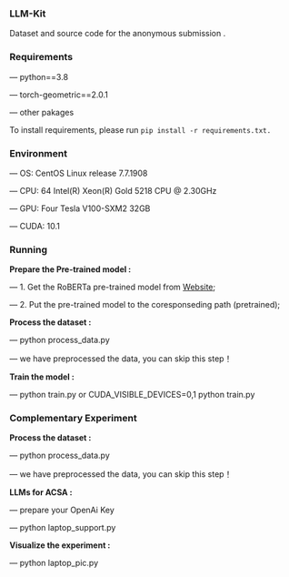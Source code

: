 
### LLM-Kit 

Dataset and source code for the anonymous submission .


### Requirements

— python==3.8

— torch-geometric==2.0.1

— other pakages

To install requirements, please run `pip install -r requirements.txt.`


### Environment

— OS: CentOS Linux release 7.7.1908

— CPU: 64 Intel(R) Xeon(R) Gold 5218 CPU @ 2.30GHz

— GPU: Four Tesla V100-SXM2 32GB

— CUDA: 10.1


### Running

**Prepare the Pre-trained model :**

— 1. Get the RoBERTa pre-trained model from [Website](https://huggingface.co/roberta-base);



— 2. Put the pre-trained model to the coresponseding path (pretrained);



**Process the dataset :** 

 —  python process_data.py 

 —  we have preprocessed the data, you can skip this step！


**Train the model :** 

 —  python train.py or CUDA_VISIBLE_DEVICES=0,1 python train.py


 ### Complementary Experiment

 **Process the dataset :** 

 —  python process_data.py 

 —  we have preprocessed the data, you can skip this step！



 **LLMs for ACSA :**

 
 —  prepare your OpenAi Key 
 
 —  python laptop_support.py



 **Visualize the experiment :**

 
 —  python laptop_pic.py










